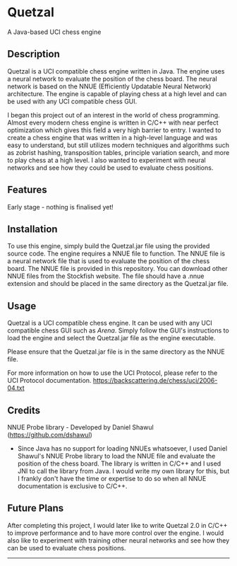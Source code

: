 # Quetzal
A Java-based UCI chess engine
## Description

Quetzal is a UCI compatible chess engine written in Java. The engine uses a neural network to evaluate the position of the chess board. The neural network is based on the NNUE (Efficiently Updatable Neural Network) architecture. The engine is capable of playing chess at a high level and can be used with any UCI compatible chess GUI.

I began this project out of an interest in the world of chess programming. Almost every modern chess engine is written in C/C++ with near perfect optimization which gives this field a very high barrier to entry. I wanted to create a chess engine that was written in a high-level language and was easy to understand, but still utilizes modern techniques and algorithms such as zobrist hashing, transposition tables, principle variation search, and more to play chess at a high level. 
I also wanted to experiment with neural networks and see how they could be used to evaluate chess positions.

## Features

Early stage - nothing is finalised yet!

## Installation

To use this engine, simply build the Quetzal.jar file using the provided source code. The engine requires a NNUE file to function. The NNUE file is a neural network file that is used to evaluate the position of the chess board. The NNUE file is provided in this repository. You can download other NNUE files from the Stockfish website. The file should have a .nnue extension and should be placed in the same directory as the Quetzal.jar file.

## Usage

Quetzal is a UCI compatible chess engine. It can be used with any UCI compatible chess GUI such as *Arena*.
Simply follow the GUI's instructions to load the engine and select the Quetzal.jar file as the engine executable.

Please ensure that the Quetzal.jar file is in the same directory as the NNUE file.

For more information on how to use the UCI Protocol, please refer to the UCI Protocol documentation.
https://backscattering.de/chess/uci/2006-04.txt

## Credits

NNUE Probe library - Developed by Daniel Shawul (https://github.com/dshawul)
- Since Java has no support for loading NNUEs whatsoever, I used Daniel Shawul's NNUE Probe library to load the NNUE file and evaluate the position of the chess board. The library is written in C/C++ and I used JNI to call the library from Java. I would write my own library for this, but I frankly don't have the time or expertise to do so when all NNUE documentation is exclusive to C/C++.

## Future Plans

After completing this project, I would later like to write Quetzal 2.0 in C/C++ to improve performance and to have more control over the engine. I would also like to experiment with training other neural networks and see how they can be used to evaluate chess positions.

---
